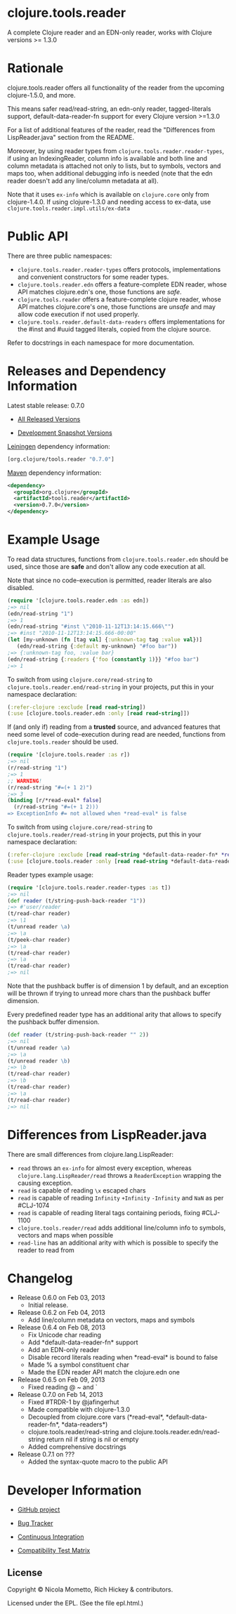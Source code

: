 clojure.tools.reader
========================================

A complete Clojure reader and an EDN-only reader, works with Clojure versions >= 1.3.0

Rationale
========================================

clojure.tools.reader offers all functionality of the reader from the upcoming clojure-1.5.0, and more.

This means safer read/read-string, an edn-only reader, tagged-literals support, default-data-reader-fn support for every Clojure version >=1.3.0

For a list of additional features of the reader, read the "Differences from LispReader.java" section from the README.

Moreover, by using reader types from `clojure.tools.reader.reader-types`, if using an IndexingReader, column info is available and both line and column metadata is attached not only to lists, but to symbols, vectors and maps too, when additional debugging info is needed (note that the edn reader doesn't add any line/column metadata at all).

Note that it uses `ex-info` which is available on `clojure.core` only from clojure-1.4.0.
If using clojure-1.3.0 and needing access to ex-data, use `clojure.tools.reader.impl.utils/ex-data`

Public API
========================================

There are three public namespaces:
* `clojure.tools.reader.reader-types` offers protocols, implementations and convenient constructors for some reader types.
* `clojure.tools.reader.edn` offers a feature-complete EDN reader, whose API matches clojure.edn's one, those functions are *safe*.
* `clojure.tools.reader` offers a feature-complete clojure reader, whose API matches clojure.core's one, those functions are *unsafe* and may allow code execution if not used properly.
* `clojure.tools.reader.default-data-readers` offers implementations for the #inst and #uuid tagged literals, copied from the clojure source.

Refer to docstrings in each namespace for more documentation.

Releases and Dependency Information
========================================

Latest stable release: 0.7.0

* [All Released Versions](http://search.maven.org/#search%7Cgav%7C1%7Cg%3A%22org.clojure%22%20AND%20a%3A%22tools.reader%22)

* [Development Snapshot Versions](https://oss.sonatype.org/index.html#nexus-search;gav%7Eorg.clojure%7Etools.reader%7E%7E%7E)

[Leiningen](https://github.com/technomancy/leiningen) dependency information:

```clojure
[org.clojure/tools.reader "0.7.0"]
```
[Maven](http://maven.apache.org/) dependency information:

```xml
<dependency>
  <groupId>org.clojure</groupId>
  <artifactId>tools.reader</artifactId>
  <version>0.7.0</version>
</dependency>
```

Example Usage
========================================

To read data structures, functions from `clojure.tools.reader.edn` should be used, since those are **safe** and don't allow any code execution at all.

Note that since no code-execution is permitted, reader literals are also disabled.

```clojure
(require '[clojure.tools.reader.edn :as edn])
;=> nil
(edn/read-string "1")
;=> 1
(edn/read-string "#inst \"2010-11-12T13:14:15.666\"")
;=> #inst "2010-11-12T13:14:15.666-00:00"
(let [my-unknown (fn [tag val] {:unknown-tag tag :value val})]
   (edn/read-string {:default my-unknown} "#foo bar"))
;=> {:unknown-tag foo, :value bar}
(edn/read-string {:readers {'foo (constantly 1)}} "#foo bar")
;=> 1
```

To switch from using `clojure.core/read-string` to `clojure.tools.reader.end/read-string` in your projects, put this in your namespace declaration:
```clojure
(:refer-clojure :exclude [read read-string])
(:use [clojure.tools.reader.edn :only [read read-string]])
```

If (and only if) reading from a **trusted** source, and advanced features that need some level of code-execution during read are needed, functions from `clojure.tools.reader` should be used.
```clojure
(require '[clojure.tools.reader :as r])
;=> nil
(r/read-string "1")
;=> 1
;; WARNING!
(r/read-string "#=(+ 1 2)")
;=> 3
(binding [r/*read-eval* false]
  (r/read-string "#=(+ 1 2)))
=> ExceptionInfo #= not allowed when *read-eval* is false
```

To switch from using `clojure.core/read-string` to `clojure.tools.reader/read-string` in your projects, put this in your namespace declaration:
```clojure
(:refer-clojure :exclude [read read-string *default-data-reader-fn* *read-eval* *data-readers*])
(:use [clojure.tools.reader :only [read read-string *default-data-reader-fn* *read-eval* *data-readers*]])
```

Reader types example usage:
```clojure
(require '[clojure.tools.reader.reader-types :as t])
;=> nil
(def reader (t/string-push-back-reader "1"))
;=> #'user/reader
(t/read-char reader)
;=> \1
(t/unread reader \a)
;=> \a
(t/peek-char reader)
;=> \a
(t/read-char reader)
;=> \a
(t/read-char reader)
;=> nil
```
Note that the pushback buffer is of dimension 1 by default, and an exception will be thrown if trying to
unread more chars than the pushback buffer dimension.

Every predefined reader type has an additional arity that allows to specify the pushback buffer dimension.

```clojure
(def reader (t/string-push-back-reader "" 2))
;=> nil
(t/unread reader \a)
;=> \a
(t/unread reader \b)
;=> \b
(t/read-char reader)
;=> \b
(t/read-char reader)
;=> \a
(t/read-char reader)
;=> nil
```

Differences from LispReader.java
========================================

There are small differences from clojure.lang.LispReader:

* `read` throws an `ex-info` for almost every exception, whereas `clojure.lang.LispReader/read` throws a `ReaderException` wrapping the causing exception.
* `read` is capable of reading `\x` escaped chars
* `read` is capable of reading `Infinity` `+Infinity` `-Infinity` and `NaN` as per #CLJ-1074
* `read` is capable of reading literal tags containing periods, fixing #CLJ-1100
* `clojure.tools.reader/read` adds additional line/column info to symbols, vectors and maps when possible
* `read-line` has an additional arity with which is possible to specify the reader to read from

Changelog
========================================

* Release 0.6.0 on Feb 03, 2013
  * Initial release.
* Release 0.6.2 on Feb 04, 2013
  * Add line/column metadata on vectors, maps and symbols
* Release 0.6.4 on Feb 08, 2013
  * Fix Unicode char reading
  * Add \*default-data-reader-fn\* support
  * Add an EDN-only reader
  * Disable record literals reading when \*read-eval\* is bound to false
  * Made \% a symbol constituent char
  * Made the EDN reader API match the clojure.edn one
* Release 0.6.5 on Feb 09, 2013
  * Fixed reading \@ \~ and \`
* Release 0.7.0 on Feb 14, 2013
  * Fixed #TRDR-1 by @jafingerhut
  * Made compatible with clojure-1.3.0
  * Decoupled from clojure.core vars (\*read-eval\*, \*default-data-reader-fn\*, \*data-readers\*)
  * clojure.tools.reader/read-string and clojure.tools.reader.edn/read-string return nil if string is nil or empty
  * Added comprehensive docstrings
* Release 0.7.1 on ???
  * Added the syntax-quote macro to the public API

Developer Information
========================================

* [GitHub project](https://github.com/clojure/tools.reader)

* [Bug Tracker](http://dev.clojure.org/jira/browse/TRDR)

* [Continuous Integration](http://build.clojure.org/job/tools.reader/)

* [Compatibility Test Matrix](http://build.clojure.org/job/tools.reader-test-matrix/)

## License

Copyright © Nicola Mometto, Rich Hickey & contributors.

Licensed under the EPL. (See the file epl.html.)
